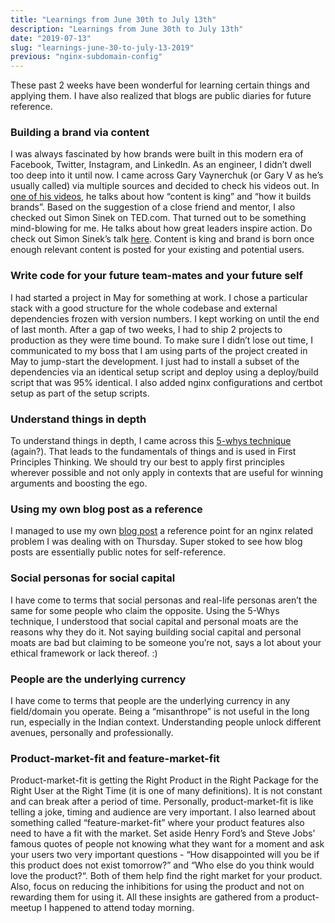 ```yaml
---
title: "Learnings from June 30th to July 13th"
description: "Learnings from June 30th to July 13th"
date: "2019-07-13"
slug: "learnings-june-30-to-july-13-2019"
previous: "nginx-subdomain-config"
---
```

These past 2 weeks have been wonderful for learning certain things and applying them. I have also realized that blogs are public diaries for future reference.

### Building a brand via content
I was always fascinated by how brands were built in this modern era of Facebook, Twitter, Instagram, and LinkedIn. As an engineer, I didn’t dwell too deep into it until now. I came across Gary Vaynerchuk (or Gary V as he’s usually called) via multiple sources and decided to check his videos out. In [one of his videos](https://www.youtube.com/watch?v=2bi2iSR68H0), he talks about how “content is king” and “how it builds brands”. Based on the suggestion of a close friend and mentor, I also checked out Simon Sinek on TED.com. That turned out to be something mind-blowing for me. He talks about how great leaders inspire action. Do check out Simon Sinek’s talk [here](https://www.ted.com/talks/simon_sinek_how_great_leaders_inspire_action). Content is king and brand is born once enough relevant content is posted for your existing and potential users.

### Write code for your future team-mates and your future self
I had started a project in May for something at work. I chose a particular stack with a good structure for the whole codebase and external dependencies frozen with version numbers. I kept working on until the end of last month. After a gap of two weeks, I had to ship 2 projects to production as they were time bound. To make sure I didn’t lose out time, I communicated to my boss that I am using parts of the project created in May to jump-start the development. I just had to install a subset of the dependencies via an identical setup script and deploy using a deploy/build script that was 95% identical. I also added nginx configurations and certbot setup as part of the setup scripts.

### Understand things in depth
To understand things in depth, I came across this [5-whys technique](https://en.wikipedia.org/wiki/5_Whys) (again?). That leads to the fundamentals of things and is used in First Principles Thinking. We should try our best to apply first principles wherever possible and not only apply in contexts that are useful for winning arguments and boosting the ego.

### Using my own blog post as a reference
I managed to use my own [blog post](/nginx-subdomain-config) a reference point for an nginx related problem I was dealing with on Thursday. Super stoked to see how blog posts are essentially public notes for self-reference.

### Social personas for social capital
I have come to terms that social personas and real-life personas aren’t the same for some people who claim the opposite. Using the 5-Whys technique, I understood that social capital and personal moats are the reasons why they do it. Not saying building social capital and personal moats are bad but claiming to be someone you’re not, says a lot about your ethical framework or lack thereof. :)

### People are the underlying currency
I have come to terms that people are the underlying currency in any field/domain you operate. Being a “misanthrope” is not useful in the long run, especially in the Indian context. Understanding people unlock different avenues, personally and professionally.

### Product-market-fit and feature-market-fit
Product-market-fit is getting the Right Product in the Right Package for the Right User at the Right Time (it is one of many definitions). It is not constant and can break after a period of time. Personally, product-market-fit is like telling a joke, timing and audience are very important. I also learned about something called “feature-market-fit” where your product features also need to have a fit with the market. Set aside Henry Ford’s and Steve Jobs’ famous quotes of people not knowing what they want for a moment and ask your users two very important questions - “How disappointed will you be if this product does not exist tomorrow?” and “Who else do you think would love the product?“. Both of them help find the right market for your product. Also, focus on reducing the inhibitions for using the product and not on rewarding them for using it. All these insights are gathered from a product-meetup I happened to attend today morning.